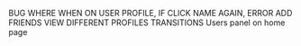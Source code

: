 BUG WHERE WHEN ON USER PROFILE, IF CLICK NAME AGAIN, ERROR
ADD FRIENDS
VIEW DIFFERENT PROFILES
TRANSITIONS
Users panel on home page
